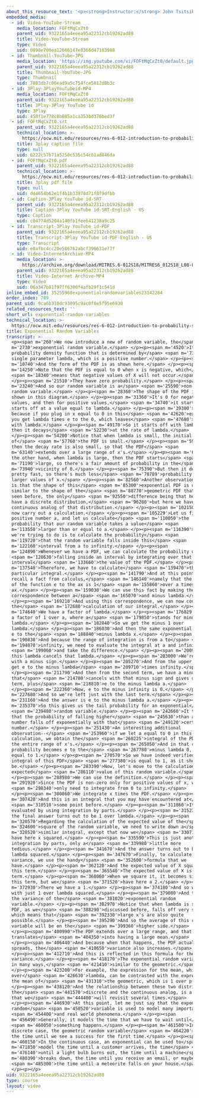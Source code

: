 ```yaml
---
about_this_resource_text: '<p><strong>Instructor:</strong> John Tsitsiklis</p>'
embedded_media:
  - id: Video-YouTube-Stream
    media_location: FOFtMqCxZt0
    parent_uid: 9322165a4eeea95a22312cb19262ad88
    title: Video-YouTube-Stream
    type: Video
    uid: 0898e700ea12666147e8366d47183988
  - id: Thumbnail-YouTube-JPG
    media_location: 'https://img.youtube.com/vi/FOFtMqCxZt0/default.jpg'
    parent_uid: 9322165a4eeea95a22312cb19262ad88
    title: Thumbnail-YouTube-JPG
    type: Thumbnail
    uid: 7883db7c06ead9a5c754fce5812d8b3c
  - id: 3Play-3PlayYouTubeid-MP4
    media_location: FOFtMqCxZt0
    parent_uid: 9322165a4eeea95a22312cb19262ad88
    title: 3Play-3Play YouTube id
    type: 3Play
    uid: 458f1e778c8b085a1ca353bd376bed3f
  - id: FOFtMqCxZt0.srt
    parent_uid: 9322165a4eeea95a22312cb19262ad88
    technical_location: >-
      https://ocw.mit.edu/resources/res-6-012-introduction-to-probability-spring-2018/part-i-the-fundamentals/exponential-random-variables/FOFtMqCxZt0.srt
    title: 3play caption file
    type: null
    uid: 6222c57b71a5250c535c54c01ad846da
  - id: FOFtMqCxZt0.pdf
    parent_uid: 9322165a4eeea95a22312cb19262ad88
    technical_location: >-
      https://ocw.mit.edu/resources/res-6-012-introduction-to-probability-spring-2018/part-i-the-fundamentals/exponential-random-variables/FOFtMqCxZt0.pdf
    title: 3play pdf file
    type: null
    uid: dd4654b62e1f4b1b33978d71f8f9dfbb
  - id: Caption-3Play YouTube id-SRT
    parent_uid: 9322165a4eeea95a22312cb19262ad88
    title: Caption-3Play YouTube id-SRT-English - US
    type: Caption
    uid: c04774d5204a140fb1fee641238a9c25
  - id: Transcript-3Play YouTube id-PDF
    parent_uid: 9322165a4eeea95a22312cb19262ad88
    title: Transcript-3Play YouTube id-PDF-English - US
    type: Transcript
    uid: e0afbc4cc20e586762abcf396631e77f
  - id: Video-InternetArchive-MP4
    media_location: >-
      https://archive.org/download/MITRES.6-012S18/MITRES6_012S18_L08-06_300k.mp4
    parent_uid: 9322165a4eeea95a22312cb19262ad88
    title: Video-Internet Archive-MP4
    type: Video
    uid: 06a347b81f97ff6300f4afb29f1c541d
inline_embed_id: 35255968exponentialrandomvariables23142284
order_index: 789
parent_uid: 9ca6b310dc93095c9ac0f0e5f95e6930
related_resources_text: ''
short_url: exponential-random-variables
technical_location: >-
  https://ocw.mit.edu/resources/res-6-012-introduction-to-probability-spring-2018/part-i-the-fundamentals/exponential-random-variables
title: Exponential Random Variables
transcript: >-
  <p><span m='260'>We now introduce a new of random variable, the</span> <span
  m='2730'>exponential random variable.</span> </p><p><span m='4520'>It has a
  probability density function that is determined by</span> <span m='7360'>a
  single parameter lambda, which is a positive number.</span> </p><p><span
  m='10740'>And the form of the PDF is as shown here.</span> </p><p><span
  m='14250'>Note that the PDF is equal to 0 when x is negative, which</span>
  <span m='18340'>means that negative values of X will not occur.</span>
  </p><p><span m='21510'>They have zero probability.</span> </p><p><span
  m='23240'>And so our random variable is a</span> <span m='25590'>non-negative
  random variable.</span> </p><p><span m='28360'>The shape of the PDF is as
  shown in this diagram.</span> </p><p><span m='31360'>It's 0 for negative
  values, and then for positive values,</span> <span m='34740'>it starts off, it
  starts off at a value equal to lambda.</span> </p><p><span m='39300'>This is
  because if you plug in x equal to 0 in this</span> <span m='42620'>expression,
  you get lambda times e to the 0, which leaves</span> <span m='47680'>you just
  with lambda.</span> </p><p><span m='49170'>So it starts off with lambda, and
  then it decays</span> <span m='52230'>at the rate of lambda.</span>
  </p><p><span m='54200'>Notice that when lambda is small, the initial value
  of</span> <span m='57760'>the PDF is small.</span> </p><p><span m='59360'>But
  then the decay rate is also small, so that the PDF</span> <span
  m='63140'>extends over a large range of x's.</span> </p><p><span m='66280'>On
  the other hand, when lambda is large, then the PDF starts</span> <span
  m='71190'>large, so there's a fair amount of probability in the</span> <span
  m='73940'>vicinity of 0.</span> </p><p><span m='75390'>But then it decays
  pretty fast, so there's much less</span> <span m='78789'>probability for
  larger values of x.</span> </p><p><span m='82560'>Another observation to make
  is that the shape of this</span> <span m='85300'>exponential PDF is quite
  similar to the shape of the</span> <span m='88770'>geometric PDF that we have
  seen before, the only</span> <span m='92550'>difference being that here we
  have a discrete distribution,</span> <span m='96280'>but here we have a
  continuous analog of that distribution.</span> </p><p><span m='102150'>Let's
  now carry out a calculation.</span> </p><p><span m='105229'>Let us fix some
  positive number a, and let us calculate</span> <span m='110050'>the
  probability that our random variable takes a value</span> <span
  m='113550'>larger than or equal to a.</span> </p><p><span m='116390'>So what
  we're trying to do is to calculate the probability</span> <span
  m='119720'>that the random variable falls inside this</span> <span
  m='122160'>interval from a to infinity.</span> </p><p><span
  m='124890'>Whenever we have a PDF, we can calculate the probability of</span>
  <span m='128630'>falling inside an interval by integrating over that
  interval</span> <span m='133660'>the value of the PDF.</span> </p><p><span
  m='137540'>Therefore, we have to calculate</span> <span m='139470'>this
  particular integral.</span> </p><p><span m='141790'>And at this point, we can
  recall a fact from calculus,</span> <span m='146140'>namely that the integral
  of the function e to the ax is 1</span> <span m='155860'>over a times e to the
  ax.</span> </p><p><span m='159030'>We can use this fact by making the
  correspondence between a</span> <span m='165070'>and minus lambda.</span>
  </p><p><span m='169210'>And using this correspondence, we can now continue
  the</span> <span m='172680'>calculation of our integral.</span> </p><p><span
  m='174640'>We have a factor of lambda.</span> </p><p><span m='176829'>And then
  a factor of 1 over a, where a</span> <span m='179850'>stands for minus
  lambda.</span> </p><p><span m='182840'>So we get the minus 1 over
  lambda.</span> </p><p><span m='186030'>And then the same exponential function,
  e to the</span> <span m='188840'>minus lambda x.</span> </p><p><span
  m='190830'>And because the range of integration is from a to</span> <span
  m='194070'>infinity, we need to evaluate the integral at a and infinity</span>
  <span m='199060'>and take the difference.</span> </p><p><span m='200930'>Now,
  this lambda cancels that lambda.</span> </p><p><span m='203000'>We're left
  with a minus sign.</span> </p><p><span m='205270'>And from the upper limit, we
  get e to the minus lambda</span> <span m='209710'>times infinity.</span>
  </p><p><span m='211790'>And then from the second term, we have a minus sign
  that</span> <span m='214780'>cancels with that minus sign and gives us a plus
  term, plus</span> <span m='218810'>e to the minus lambda a.</span>
  </p><p><span m='222360'>Now, e to the minus infinity is 0.</span> </p><p><span
  m='227680'>And so we're left just with the last term.</span> </p><p><span
  m='231160'>And the answer is e to the minus lambda a.</span> </p><p><span
  m='235370'>So this gives us the tail probability for an exponential</span>
  <span m='239480'>random variable.</span> </p><p><span m='242660'>It tells us
  that the probability of falling higher</span> <span m='245630'>than a certain
  number falls off exponentially with that</span> <span m='249120'>certain
  number.</span> </p><p><span m='251430'>An interesting additional
  observation--</span> <span m='253960'>if we let a equal to 0 in this
  calculation, we obtain the</span> <span m='260225'>integral of the PDF over
  the entire range of x's.</span> </p><p><span m='265050'>And in that case, this
  probability becomes e to the</span> <span m='267780'>minus lambda 0, which is
  equal to 1.</span> </p><p><span m='270570'>So we have indeed verified that the
  integral of this PDF</span> <span m='277380'>is equal to 1, as it should
  be.</span> </p><p><span m='283390'>Now, let's move to the calculation of the
  expected</span> <span m='286110'>value of this random variable.</span>
  </p><p><span m='288980'>We can use the definition.</span> </p><p><span
  m='291920'>Since the PDF is non-zero only for positive values of x, we</span>
  <span m='298340'>only need to integrate from 0 to infinity.</span>
  </p><p><span m='300860'>We integrate x times the PDF.</span> </p><p><span
  m='307420'>And this is an integral that you may have encountered at</span>
  <span m='310510'>some point before.</span> </p><p><span m='311860'>It is
  evaluated by using integration by parts.</span> </p><p><span m='315230'>And
  the final answer turns out to be 1 over lambda.</span> </p><p><span
  m='320570'>Regarding the calculation of the expected value of the</span> <span
  m='324600'>square of the random variable, we need to write down a</span> <span
  m='328520'>similar integral, except that now we</span> <span m='330710'>will
  have here x squared.</span> </p><p><span m='335590'>This is just another
  integration by parts, only a</span> <span m='339980'>little more
  tedious.</span> </p><p><span m='341670'>And the answer turns out to be 2 over
  lambda squared.</span> </p><p><span m='347670'>Finally, to calculate the
  variance, we use the handy</span> <span m='352600'>formula that we
  have.</span> </p><p><span m='362120'>And the expected value of X squared is
  this term.</span> </p><p><span m='365540'>The expected value of X is this
  term.</span> </p><p><span m='368060'>When we square it, it becomes similar to
  this term, but we</span> <span m='371520'>have here a 2.</span> </p><p><span
  m='372930'>There we have a 1.</span> </p><p><span m='374180'>And so we're left
  with just 1 over lambda squared.</span> </p><p><span m='379080'>And this is
  the variance of the</span> <span m='381020'>exponential random
  variable.</span> </p><p><span m='382970'>Notice that when lambda is small, the
  PDF, as we</span> <span m='388290'>discussed before, falls off very slowly,
  which means that</span> <span m='392330'>large x's are also quite
  possible.</span> </p><p><span m='395290'>And so the average of this random
  variable will be on the</span> <span m='399360'>higher side.</span>
  </p><p><span m='400990'>The PDF extends over a large range, and that
  translates</span> <span m='404350'>into having a large mean.</span>
  </p><p><span m='406440'>And because when that happens, the PDF actually
  spreads, the</span> <span m='410650'>variance also increases.</span>
  </p><p><span m='412710'>And this is reflected in this formula for the
  variance.</span> </p><p><span m='418170'>The exponential random variable is,
  in many ways,</span> <span m='421410'>similar to the geometric.</span>
  </p><p><span m='423200'>For example, the expression for the mean, which is 1
  over</span> <span m='426630'>lambda, can be contrasted with the expression for
  the mean of</span> <span m='431310'>the geometric, which is 1 over p.</span>
  </p><p><span m='438120'>And the relationship between these two distributions,
  the</span> <span m='441570'>discrete and the continuous analog, is a theme
  that we</span> <span m='444400'>will revisit several times.</span>
  </p><p><span m='446930'>At this point, let me just say that the exponential
  random</span> <span m='450520'>variable is used to model many important</span>
  <span m='454400'>and real world phenomena.</span> </p><p><span
  m='456490'>Generally, it models the time that we have to wait until</span>
  <span m='460050'>something happens.</span> </p><p><span m='461500'>In the
  discrete case, the geometric random variable</span> <span m='464220'>models
  the time until we see a success for the first time.</span> </p><p><span
  m='468150'>In the continuous case, an exponential can be used to</span> <span
  m='471850'>model the time until a customer arrives, the time</span> <span
  m='476140'>until a light bulb burns out, the time until a machine</span> <span
  m='480390'>breaks down, the time until you receive an email, or maybe</span>
  <span m='485300'>the time until a meteorite falls on your house.</span>
  </p><p></p>
uid: 9322165a4eeea95a22312cb19262ad88
type: course
layout: video
---
```

